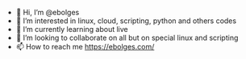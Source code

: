 - 👋 Hi, I’m @ebolges
- 👀 I’m interested in linux, cloud, scripting, python and others codes
- 🌱 I’m currently learning about live
- 💞️ I’m looking to collaborate on all but on special linux and scripting 
- 📫 How to reach me https://ebolges.com/

<!---
ebolges/ebolges is a ✨ special ✨ repository because its `README.md` (this file) appears on your GitHub profile.
You can click the Preview link to take a look at your changes.
--->
